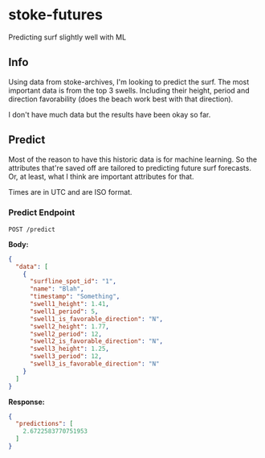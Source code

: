 # stoke-futures

Predicting surf slightly well with ML

## Info

Using data from stoke-archives, I'm looking to predict the surf. The most important data is from the top 3 swells. Including their height, period and direction favorability (does the beach work best with that direction).

I don't have much data but the results have been okay so far.

## Predict

Most of the reason to have this historic data is for machine learning. So the attributes that're saved off are tailored to predicting future surf forecasts. Or, at least, what I think are important attributes for that.

Times are in UTC and are ISO format.

### Predict Endpoint

`POST /predict`

**Body:**

```json
{
  "data": [
    {
      "surfline_spot_id": "1",
      "name": "Blah",
      "timestamp": "Something",
      "swell1_height": 1.41,
      "swell1_period": 5,
      "swell1_is_favorable_direction": "N",
      "swell2_height": 1.77,
      "swell2_period": 12,
      "swell2_is_favorable_direction": "N",
      "swell3_height": 1.25,
      "swell3_period": 12,
      "swell3_is_favorable_direction": "N"
    }
  ]
}
```

**Response:**

```json
{
  "predictions": [
    2.6722583770751953
  ]
}
```
